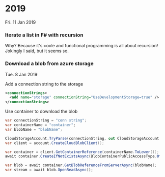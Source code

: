 # 2019

Fri. 11 Jan 2019

### Iterate a list in F# with recursion

Why? Because it's coole and functional programming is all about recursion! Jokingly I said, but it seems so.


### Download a blob from azure storage

Tue. 8 Jan 2019

Add a connection string to the storage

```xml
<connectionStrings>
  <add name="storage" connectionString="UseDevelopmentStorage=true" />
</connectionStrings>

```

Use container to download the blob

```csharp
var connectionString = "conn string";
var containerName = "container";
var blobName = "blobName";

CloudStorageAccount.TryParse(connectionString, out CloudStorageAccount account)
var client = account.CreateCloudBlobClient();

var container = client.GetContainerReference(containerName.ToLower());
await container.CreateIfNotExistsAsync(BlobContainerPublicAccessType.Off, null, null, cancellationToken);

var blob = await container.GetBlobReferenceFromServerAsync(blobName);
var stream = await blob.OpenReadAsync();

```


